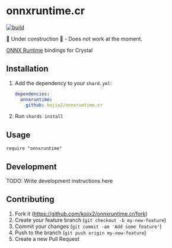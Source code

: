 # onnxruntime.cr

[![build](https://github.com/kojix2/onnxruntime.cr/actions/workflows/test.yml/badge.svg)](https://github.com/kojix2/onnxruntime.cr/actions/workflows/test.yml)

:construction: Under construction :construction: - Does not work at the moment.

[ONNX Runtime](https://github.com/Microsoft/onnxruntime) bindings for Crystal

## Installation

1. Add the dependency to your `shard.yml`:

   ```yaml
   dependencies:
     onnxruntime:
       github: kojix2/onnxruntime.cr
   ```

2. Run `shards install`

## Usage

```crystal
require "onnxruntime"
```

## Development

TODO: Write development instructions here

## Contributing

1. Fork it (<https://github.com/kojix2/onnxruntime.cr/fork>)
2. Create your feature branch (`git checkout -b my-new-feature`)
3. Commit your changes (`git commit -am 'Add some feature'`)
4. Push to the branch (`git push origin my-new-feature`)
5. Create a new Pull Request
